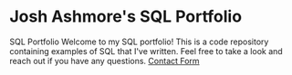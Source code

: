 # Josh Ashmore's SQL Portfolio
SQL Portfolio
Welcome to my SQL portfolio! This is a code repository containing examples of SQL that I've written. Feel free to take a look and reach out if you have any questions. [Contact Form](https://joshashmore.com/contact.php)
